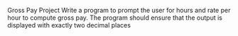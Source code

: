 Gross Pay Project Write a program to prompt the user for hours and rate per hour to compute gross pay. The program should ensure that the output is displayed with exactly two decimal places
